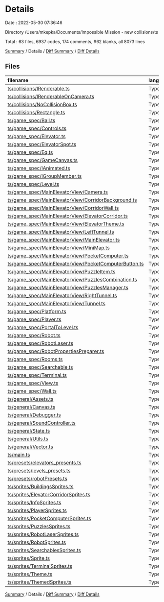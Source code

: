 # Details

Date : 2022-05-30 07:36:46

Directory /Users/mkepka/Documents/Impossible Mission - new collisions/ts

Total : 63 files,  6937 codes, 174 comments, 962 blanks, all 8073 lines

[Summary](results.md) / Details / [Diff Summary](diff.md) / [Diff Details](diff-details.md)

## Files
| filename | language | code | comment | blank | total |
| :--- | :--- | ---: | ---: | ---: | ---: |
| [ts/collisions/IRenderable.ts](/ts/collisions/IRenderable.ts) | TypeScript | 4 | 0 | 1 | 5 |
| [ts/collisions/IRenderableOnCamera.ts](/ts/collisions/IRenderableOnCamera.ts) | TypeScript | 4 | 0 | 1 | 5 |
| [ts/collisions/NoCollisionBox.ts](/ts/collisions/NoCollisionBox.ts) | TypeScript | 26 | 0 | 5 | 31 |
| [ts/collisions/Rectangle.ts](/ts/collisions/Rectangle.ts) | TypeScript | 55 | 2 | 7 | 64 |
| [ts/game_spec/Ball.ts](/ts/game_spec/Ball.ts) | TypeScript | 47 | 0 | 6 | 53 |
| [ts/game_spec/Controls.ts](/ts/game_spec/Controls.ts) | TypeScript | 154 | 0 | 12 | 166 |
| [ts/game_spec/Elevator.ts](/ts/game_spec/Elevator.ts) | TypeScript | 163 | 0 | 26 | 189 |
| [ts/game_spec/ElevatorSpot.ts](/ts/game_spec/ElevatorSpot.ts) | TypeScript | 32 | 0 | 5 | 37 |
| [ts/game_spec/Eq.ts](/ts/game_spec/Eq.ts) | TypeScript | 66 | 0 | 9 | 75 |
| [ts/game_spec/GameCanvas.ts](/ts/game_spec/GameCanvas.ts) | TypeScript | 26 | 1 | 5 | 32 |
| [ts/game_spec/IAnimated.ts](/ts/game_spec/IAnimated.ts) | TypeScript | 14 | 0 | 2 | 16 |
| [ts/game_spec/IGroupMember.ts](/ts/game_spec/IGroupMember.ts) | TypeScript | 3 | 0 | 1 | 4 |
| [ts/game_spec/Level.ts](/ts/game_spec/Level.ts) | TypeScript | 130 | 14 | 22 | 166 |
| [ts/game_spec/MainElevatorView/Camera.ts](/ts/game_spec/MainElevatorView/Camera.ts) | TypeScript | 4 | 0 | 2 | 6 |
| [ts/game_spec/MainElevatorView/CorridorBackground.ts](/ts/game_spec/MainElevatorView/CorridorBackground.ts) | TypeScript | 24 | 0 | 5 | 29 |
| [ts/game_spec/MainElevatorView/CorridorWall.ts](/ts/game_spec/MainElevatorView/CorridorWall.ts) | TypeScript | 25 | 0 | 6 | 31 |
| [ts/game_spec/MainElevatorView/ElevatorCorridor.ts](/ts/game_spec/MainElevatorView/ElevatorCorridor.ts) | TypeScript | 269 | 1 | 31 | 301 |
| [ts/game_spec/MainElevatorView/ElevatorTheme.ts](/ts/game_spec/MainElevatorView/ElevatorTheme.ts) | TypeScript | 10 | 0 | 4 | 14 |
| [ts/game_spec/MainElevatorView/LeftTunnel.ts](/ts/game_spec/MainElevatorView/LeftTunnel.ts) | TypeScript | 38 | 4 | 10 | 52 |
| [ts/game_spec/MainElevatorView/MainElevator.ts](/ts/game_spec/MainElevatorView/MainElevator.ts) | TypeScript | 96 | 1 | 15 | 112 |
| [ts/game_spec/MainElevatorView/MiniMap.ts](/ts/game_spec/MainElevatorView/MiniMap.ts) | TypeScript | 167 | 0 | 20 | 187 |
| [ts/game_spec/MainElevatorView/PocketComputer.ts](/ts/game_spec/MainElevatorView/PocketComputer.ts) | TypeScript | 195 | 0 | 17 | 212 |
| [ts/game_spec/MainElevatorView/PocketComputerButton.ts](/ts/game_spec/MainElevatorView/PocketComputerButton.ts) | TypeScript | 42 | 1 | 7 | 50 |
| [ts/game_spec/MainElevatorView/PuzzleItem.ts](/ts/game_spec/MainElevatorView/PuzzleItem.ts) | TypeScript | 76 | 0 | 8 | 84 |
| [ts/game_spec/MainElevatorView/PuzzlesCombination.ts](/ts/game_spec/MainElevatorView/PuzzlesCombination.ts) | TypeScript | 133 | 2 | 25 | 160 |
| [ts/game_spec/MainElevatorView/PuzzlesManager.ts](/ts/game_spec/MainElevatorView/PuzzlesManager.ts) | TypeScript | 242 | 1 | 34 | 277 |
| [ts/game_spec/MainElevatorView/RightTunnel.ts](/ts/game_spec/MainElevatorView/RightTunnel.ts) | TypeScript | 39 | 4 | 10 | 53 |
| [ts/game_spec/MainElevatorView/Tunnel.ts](/ts/game_spec/MainElevatorView/Tunnel.ts) | TypeScript | 15 | 0 | 4 | 19 |
| [ts/game_spec/Platform.ts](/ts/game_spec/Platform.ts) | TypeScript | 32 | 1 | 6 | 39 |
| [ts/game_spec/Player.ts](/ts/game_spec/Player.ts) | TypeScript | 333 | 11 | 39 | 383 |
| [ts/game_spec/PortalToLevel.ts](/ts/game_spec/PortalToLevel.ts) | TypeScript | 28 | 0 | 7 | 35 |
| [ts/game_spec/Robot.ts](/ts/game_spec/Robot.ts) | TypeScript | 418 | 8 | 53 | 479 |
| [ts/game_spec/RobotLaser.ts](/ts/game_spec/RobotLaser.ts) | TypeScript | 98 | 1 | 15 | 114 |
| [ts/game_spec/RobotPropertiesPreparer.ts](/ts/game_spec/RobotPropertiesPreparer.ts) | TypeScript | 69 | 0 | 11 | 80 |
| [ts/game_spec/Rooms.ts](/ts/game_spec/Rooms.ts) | TypeScript | 78 | 5 | 12 | 95 |
| [ts/game_spec/Searchable.ts](/ts/game_spec/Searchable.ts) | TypeScript | 207 | 1 | 26 | 234 |
| [ts/game_spec/Terminal.ts](/ts/game_spec/Terminal.ts) | TypeScript | 166 | 2 | 20 | 188 |
| [ts/game_spec/View.ts](/ts/game_spec/View.ts) | TypeScript | 5 | 0 | 3 | 8 |
| [ts/game_spec/Wall.ts](/ts/game_spec/Wall.ts) | TypeScript | 31 | 0 | 7 | 38 |
| [ts/general/Assets.ts](/ts/general/Assets.ts) | TypeScript | 78 | 1 | 10 | 89 |
| [ts/general/Canvas.ts](/ts/general/Canvas.ts) | TypeScript | 53 | 6 | 11 | 70 |
| [ts/general/Debugger.ts](/ts/general/Debugger.ts) | TypeScript | 89 | 1 | 15 | 105 |
| [ts/general/SoundController.ts](/ts/general/SoundController.ts) | TypeScript | 76 | 0 | 10 | 86 |
| [ts/general/State.ts](/ts/general/State.ts) | TypeScript | 76 | 0 | 13 | 89 |
| [ts/general/Utils.ts](/ts/general/Utils.ts) | TypeScript | 30 | 0 | 8 | 38 |
| [ts/general/Vector.ts](/ts/general/Vector.ts) | TypeScript | 71 | 0 | 21 | 92 |
| [ts/main.ts](/ts/main.ts) | TypeScript | 15 | 0 | 3 | 18 |
| [ts/presets/elevators_presents.ts](/ts/presets/elevators_presents.ts) | TypeScript | 15 | 0 | 2 | 17 |
| [ts/presets/levels_presets.ts](/ts/presets/levels_presets.ts) | TypeScript | 1,299 | 68 | 233 | 1,600 |
| [ts/presets/robotPresets.ts](/ts/presets/robotPresets.ts) | TypeScript | 263 | 0 | 3 | 266 |
| [ts/sprites/BuildingsSprites.ts](/ts/sprites/BuildingsSprites.ts) | TypeScript | 101 | 10 | 11 | 122 |
| [ts/sprites/ElevatorCorridorSprites.ts](/ts/sprites/ElevatorCorridorSprites.ts) | TypeScript | 75 | 0 | 4 | 79 |
| [ts/sprites/InfoSprites.ts](/ts/sprites/InfoSprites.ts) | TypeScript | 25 | 0 | 4 | 29 |
| [ts/sprites/PlayerSprites.ts](/ts/sprites/PlayerSprites.ts) | TypeScript | 242 | 4 | 22 | 268 |
| [ts/sprites/PocketComputerSprites.ts](/ts/sprites/PocketComputerSprites.ts) | TypeScript | 24 | 0 | 4 | 28 |
| [ts/sprites/PuzzlesSprites.ts](/ts/sprites/PuzzlesSprites.ts) | TypeScript | 193 | 0 | 24 | 217 |
| [ts/sprites/RobotLaserSprites.ts](/ts/sprites/RobotLaserSprites.ts) | TypeScript | 40 | 0 | 8 | 48 |
| [ts/sprites/RobotSprites.ts](/ts/sprites/RobotSprites.ts) | TypeScript | 69 | 0 | 9 | 78 |
| [ts/sprites/SearchablesSprites.ts](/ts/sprites/SearchablesSprites.ts) | TypeScript | 94 | 0 | 4 | 98 |
| [ts/sprites/Sprite.ts](/ts/sprites/Sprite.ts) | TypeScript | 35 | 0 | 8 | 43 |
| [ts/sprites/TerminalSprites.ts](/ts/sprites/TerminalSprites.ts) | TypeScript | 24 | 0 | 6 | 30 |
| [ts/sprites/Theme.ts](/ts/sprites/Theme.ts) | TypeScript | 311 | 16 | 15 | 342 |
| [ts/sprites/ThemedSprites.ts](/ts/sprites/ThemedSprites.ts) | TypeScript | 75 | 8 | 15 | 98 |

[Summary](results.md) / Details / [Diff Summary](diff.md) / [Diff Details](diff-details.md)